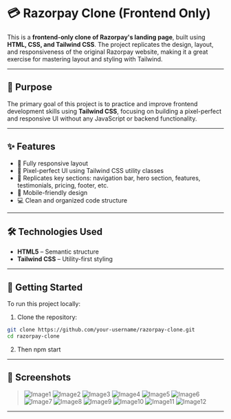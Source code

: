 # 💳 Razorpay Clone (Frontend Only)

This is a **frontend-only clone of Razorpay's landing page**, built using **HTML, CSS, and Tailwind CSS**. The project replicates the design, layout, and responsiveness of the original Razorpay website, making it a great exercise for mastering layout and styling with Tailwind.

---

## 🎯 Purpose

The primary goal of this project is to practice and improve frontend development skills using **Tailwind CSS**, focusing on building a pixel-perfect and responsive UI without any JavaScript or backend functionality.

---

## ✨ Features

- 📐 Fully responsive layout
- 🎨 Pixel-perfect UI using Tailwind CSS utility classes
- 🧩 Replicates key sections: navigation bar, hero section, features, testimonials, pricing, footer, etc.
- 📱 Mobile-friendly design
- 💻 Clean and organized code structure

---

## 🛠️ Technologies Used

- **HTML5** – Semantic structure
- **Tailwind CSS** – Utility-first styling

---

## 🚀 Getting Started

To run this project locally:

1. Clone the repository:

```bash
git clone https://github.com/your-username/razorpay-clone.git
cd razorpay-clone
```

2. Then npm start

---

## 🌟 Screenshots

> ![Image1](./assets/Image1.png)
> ![Image2](./assets/Image2.png)
> ![Image3](./assets/Image3.png)
> ![Image4](./assets/Image4.png)
> ![Image5](./assets/Image5.png)
> ![Image6](./assets/Image6.png)
> ![Image7](./assets/Image7.png)
> ![Image8](./assets/Image8.png)
> ![Image9](./assets/Image9.png)
> ![Image10](./assets/Image10.png)
> ![Image11](./assets/Image11.png)
> ![Image12](./assets/Image12.png)

---

